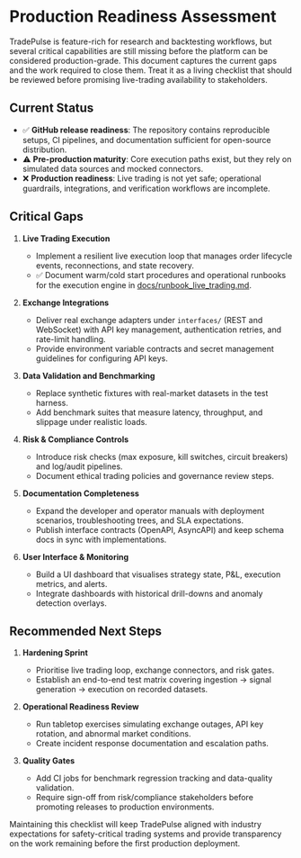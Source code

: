 # Production Readiness Assessment

TradePulse is feature-rich for research and backtesting workflows, but several critical capabilities are still missing before the platform can be considered production-grade. This document captures the current gaps and the work required to close them. Treat it as a living checklist that should be reviewed before promising live-trading availability to stakeholders.

## Current Status

- ✅ **GitHub release readiness**: The repository contains reproducible setups, CI pipelines, and documentation sufficient for open-source distribution.
- ⚠️ **Pre-production maturity**: Core execution paths exist, but they rely on simulated data sources and mocked connectors.
- ❌ **Production readiness**: Live trading is not yet safe; operational guardrails, integrations, and verification workflows are incomplete.

## Critical Gaps

1. **Live Trading Execution**
   - Implement a resilient live execution loop that manages order lifecycle events, reconnections, and state recovery.
   - ✅ Document warm/cold start procedures and operational runbooks for the execution engine in [docs/runbook_live_trading.md](runbook_live_trading.md).

2. **Exchange Integrations**
   - Deliver real exchange adapters under `interfaces/` (REST and WebSocket) with API key management, authentication retries, and rate-limit handling.
   - Provide environment variable contracts and secret management guidelines for configuring API keys.

3. **Data Validation and Benchmarking**
   - Replace synthetic fixtures with real-market datasets in the test harness.
   - Add benchmark suites that measure latency, throughput, and slippage under realistic loads.

4. **Risk & Compliance Controls**
   - Introduce risk checks (max exposure, kill switches, circuit breakers) and log/audit pipelines.
   - Document ethical trading policies and governance review steps.

5. **Documentation Completeness**
   - Expand the developer and operator manuals with deployment scenarios, troubleshooting trees, and SLA expectations.
   - Publish interface contracts (OpenAPI, AsyncAPI) and keep schema docs in sync with implementations.

6. **User Interface & Monitoring**
   - Build a UI dashboard that visualises strategy state, P&L, execution metrics, and alerts.
   - Integrate dashboards with historical drill-downs and anomaly detection overlays.

## Recommended Next Steps

1. **Hardening Sprint**
   - Prioritise live trading loop, exchange connectors, and risk gates.
   - Establish an end-to-end test matrix covering ingestion → signal generation → execution on recorded datasets.

2. **Operational Readiness Review**
   - Run tabletop exercises simulating exchange outages, API key rotation, and abnormal market conditions.
   - Create incident response documentation and escalation paths.

3. **Quality Gates**
   - Add CI jobs for benchmark regression tracking and data-quality validation.
   - Require sign-off from risk/compliance stakeholders before promoting releases to production environments.

Maintaining this checklist will keep TradePulse aligned with industry expectations for safety-critical trading systems and provide transparency on the work remaining before the first production deployment.
